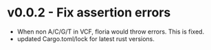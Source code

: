 # v0.0.2 - Fix assertion errors

- When non A/C/G/T in VCF, floria would throw errors. This is fixed.
- updated Cargo.toml/lock for latest rust versions. 
